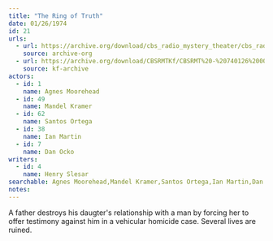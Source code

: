 ```yaml
---
title: "The Ring of Truth"
date: 01/26/1974
id: 21
urls: 
  - url: https://archive.org/download/cbs_radio_mystery_theater/cbs_radio_mystery_theater-0001-0050.zip/cbs_radio_mystery_theater-0001-0050%2Fcbsrmt_0021_the_ring_of_truth.mp3
    source: archive-org
  - url: https://archive.org/download/CBSRMTKf/CBSRMT%20-%20740126%200021%20The%20Ring%20Of%20Truth_kf.mp3
    source: kf-archive
actors:  
  - id: 1
    name: Agnes Moorehead  
  - id: 49
    name: Mandel Kramer  
  - id: 62
    name: Santos Ortega  
  - id: 38
    name: Ian Martin  
  - id: 7
    name: Dan Ocko
writers:  
  - id: 4
    name: Henry Slesar
searchable: Agnes Moorehead,Mandel Kramer,Santos Ortega,Ian Martin,Dan Ocko Henry Slesar
notes:  
---
```

A father destroys his daugter's relationship with a man by forcing her to offer testimony against him in a vehicular homicide case. Several lives are ruined.